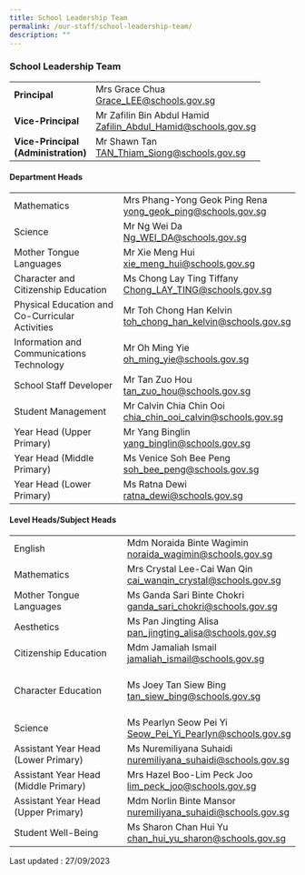 ```yaml
---
title: School Leadership Team
permalink: /our-staff/school-leadership-team/
description: ""
---
```

### School Leadership Team

|  |  |
|---|---|
| **Principal** | Mrs Grace Chua<br>[Grace\_LEE@schools.gov.sg](mailto:Grace_LEE@schools.gov.sg) |
| **Vice-Principal** | Mr Zafilin Bin Abdul Hamid<br>[Zafilin\_Abdul\_Hamid@schools.gov.sg](mailto:Zafilin_Abdul_Hamid@schools.gov.sg) |
| **Vice-Principal<br>(Administration)** | Mr Shawn Tan<br>[TAN\_Thiam\_Siong@schools.gov.sg](mailto:TAN_Thiam_Siong@schools.gov.sg) |

<!--| Student Management | Ms Zalina Bte Abdul Malik<br>[zalina\_bt\_ab\_malik@schools.gov.sg](mailto:zalina_bt_ab_malik@schools.gov.sg) |-->
#### Department Heads

|  |  |
|---|---|
| Mathematics | Mrs Phang-Yong Geok Ping Rena<br>[yong\_geok\_ping@schools.gov.sg](mailto:yong_geok_ping@schools.gov.sg) |
| Science | Mr Ng Wei Da<br>[Ng\_WEI\_DA@schools.gov.sg](mailto:Ng_WEI_DA@schools.gov.sg) |
| Mother Tongue Languages |  Mr Xie Meng Hui<br>[xie\_meng\_hui@schools.gov.sg](mailto:xie_meng_hui@schools.gov.sg) |
| Character and Citizenship Education | Ms Chong Lay Ting Tiffany<br>[Chong\_LAY\_TING@schools.gov.sg](mailto:Chong_LAY_TING@schools.gov.sg) |
| Physical Education and Co-Curricular Activities | Mr Toh Chong Han Kelvin<br>[toh\_chong\_han\_kelvin@schools.gov.sg](mailto:toh_chong_han_kelvin@schools.gov.sg) |
| Information and Communications Technology | Mr Oh Ming Yie<br>[oh\_ming\_yie@schools.gov.sg](mailto:oh_ming_yie@schools.gov.sg) |
| School Staff Developer | Mr Tan Zuo Hou<br>[tan\_zuo\_hou@schools.gov.sg](mailto:tan_zuo_hou@schools.gov.sg) |
| Student Management 	| Mr Calvin Chia Chin Ooi<br>[chia\_chin\_ooi\_calvin@schools.gov.sg](mailto:chia_chin_ooi_calvin@schools.gov.sg)<br> 	|
| Year Head (Upper Primary) | Mr Yang Binglin<br>[yang\_binglin@schools.gov.sg](mailto:yang_binglin@schools.gov.sg) |
| Year Head (Middle Primary) | Ms Venice Soh Bee Peng<br>[soh\_bee\_peng@schools.gov.sg](mailto:soh_bee_peng@schools.gov.sg) |
| Year Head (Lower Primary) | Ms Ratna Dewi<br>[ratna\_dewi@schools.gov.sg](mailto:ratna_dewi@schools.gov.sg) |


#### Level Heads/Subject Heads

|  |  |
|---|---|
| English   	| Mdm Noraida Binte Wagimin <br>[noraida\_wagimin@schools.gov.sg](mailto:noraida_wagimin@schools.gov.sg)   <br> 	|
| Mathematics 	| Mrs Crystal Lee-Cai Wan Qin <br>[cai\_wanqin\_crystal@schools.gov.sg](mailto:cai_wanqin_crystal@schools.gov.sg) <br> 	|
| Mother Tongue Languages           	| Ms Ganda Sari Binte Chokri <br>[ganda\_sari\_chokri@schools.gov.sg](mailto:ganda_sari_chokri@schools.gov.sg)    <br> 	|
| Aesthetics | Ms Pan Jingting Alisa <br>[pan\_jingting\_alisa@schools.gov.sg](mailto:pan_jingting_alisa@schools.gov.sg) |
|    Citizenship Education 	| Mdm Jamaliah Ismail <br>[jamaliah\_ismail@schools.gov.sg](mailto:jamaliah_ismail@schools.gov.sg)    <br> 	|
|  <br>Character Education 	|  <br>Ms Joey Tan Siew Bing<br>[tan\_siew\_bing@schools.gov.sg](mailto:tan_siew_bing@schools.gov.sg) <br>         	|
|  <br>Science 	|  <br>Ms Pearlyn Seow Pei Yi<br>[Seow\_Pei\_Yi\_Pearlyn@schools.gov.sg](mailto:Seow_Pei_Yi_Pearlyn@schools.gov.sg)   <br> 	|
| Assistant Year Head (Lower Primary) 	| Ms Nuremiliyana Suhaidi<br>[nuremiliyana\_suhaidi@schools.gov.sg](mailto:nuremiliyana_suhaidi@schools.gov.sg)<br> 	|
| Assistant Year Head (Middle Primary) 	| Mrs Hazel Boo-Lim Peck Joo<br>[lim\_peck\_joo@schools.gov.sg](mailto:lim_peck_joo@schools.gov.sg)<br> 	|
| Assistant Year Head (Upper Primary) 	| Mdm Norlin Binte Mansor<br>[nuremiliyana\_suhaidi@schools.gov.sg](mailto:nuremiliyana_suhaidi@schools.gov.sg)<br> 	|
| Student Well-Being	| Ms Sharon Chan Hui Yu<br>[chan\_hui\_yu\_sharon@schools.gov.sg](mailto:chan_hui_yu_sharon@schools.gov.sg) 	|


Last updated : 27/09/2023